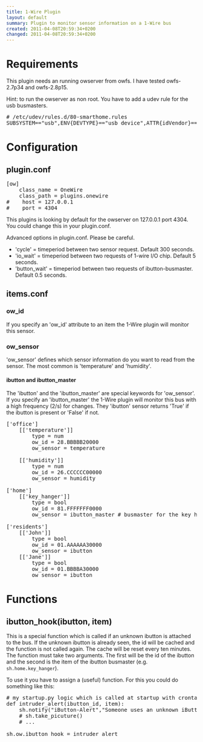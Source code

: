 ```yaml
---
title: 1-Wire Plugin
layout: default
summary: Plugin to monitor sensor information on a 1-Wire bus
created: 2011-04-08T20:59:34+0200
changed: 2011-04-08T20:59:34+0200
---
```


Requirements
============
This plugin needs an running owserver from owfs. I have tested owfs-2.7p34 and owfs-2.8p15.

Hint: to run the owserver as non root. You have to add a udev rule for the usb busmasters.
<pre># /etc/udev/rules.d/80-smarthome.rules
SUBSYSTEM=="usb",ENV{DEVTYPE}=="usb_device",ATTR{idVendor}=="04fa", ATTR{idProduct}=="2490",GROUP="smarthome",MODE="0660"
</pre>

Configuration
=============

plugin.conf
-----------
<pre>
[ow]
    class_name = OneWire
    class_path = plugins.onewire
#    host = 127.0.0.1
#    port = 4304
</pre>

This plugins is looking by default for the owserver on 127.0.0.1 port 4304. You could change this in your plugin.conf.

Advanced options in plugin.conf. Please be careful.
* 'cycle' = timeperiod between two sensor request. Default 300 seconds.
* 'io_wait' = timeperiod between two requests of 1-wire I/O chip. Default 5 seconds.
* 'button_wait' = timeperiod between two requests of ibutton-busmaster. Default 0.5 seconds.

items.conf
--------------

### ow_id
If you specify an 'ow_id' attribute to an item the 1-Wire plugin will monitor this sensor.

### ow_sensor
'ow_sensor' defines which sensor information do you want to read from the sensor. The most common is 'temperature' and 'humidity'.

#### ibutton and ibutton_master
The 'ibutton' and the 'ibutton_master' are special keywords for 'ow_sensor'.
If you specify an 'ibutton_master' the 1-Wire plugin will monitor this bus with a high frequency (2/s) for changes.
They 'ibutton' sensor returns 'True' if the ibutton is present or 'False' if not.

<pre>['office']
    [['temperature']]
        type = num
        ow_id = 28.BBBBB20000
        ow_sensor = temperature

    [['humidity']]
        type = num
        ow_id = 26.CCCCCC00000
        ow_sensor = humidity

['home']
    [['key_hanger']]
        type = bool
        ow_id = 81.FFFFFFF0000
        ow_sensor = ibutton_master # busmaster for the key hanger

['residents']
    [['John']]
        type = bool
        ow_id = 01.AAAAAA30000
        ow_sensor = ibutton
    [['Jane']]
        type = bool
        ow_id = 01.BBBBA30000
        ow_sensor = ibutton
</pre>

Functions
=========

ibutton_hook(ibutton, item)
--------------------------------

This is a special function which is called if an unknown ibutton is attached to the bus.
If the unknown ibutton is already seen, the id will be cached and the function is not called again. The cache will be reset every ten minutes.
The function must take two arguments. The first will be the id of the ibutton and the second is the item of the ibutton busmaster (e.g. `sh.home.key_hanger`).

To use it you have to assign a (useful) function. For this you could do something like this:

<pre># my startup.py logic which is called at startup with crontab = init
def intruder_alert(ibutton_id, item):
    sh.notify("iButton-Alert","Someone uses an unknown iButton ({0}) at {1}".format(ibutton_id, item))
    # sh.take_picuture()
    # ...

sh.ow.ibutton_hook = intruder_alert</pre>

